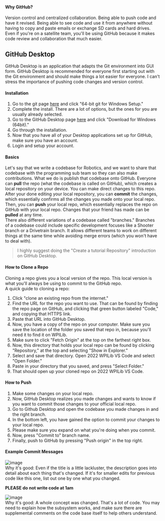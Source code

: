 #### Why GitHub?
Version control and centralized collaboration. Being able to push code and have it revised. Being able to see code and use it from anywhere without having to copy and paste emails or exchange SD cards and hard drives. Even if you're on a satellite team, you'll be using GitHub because it makes code review and collaboration that much easier. 

## GitHub Desktop    
GitHub Desktop is an application that adapts the Git environment into GUI form. GitHub Desktop is recommended for everyone first starting out with the Git environment and should make things a lot easier for everyone. I can't stress the importance of pushing code changes and version control.
#### Installation    
1. Go to the git page [here](https://git-scm.com/download/win) and click "64-bit git for Windows Setup."
2. Complete the install. There are a lot of options, but the ones for you are usually already selected.
3. Go to the GitHub Desktop page [here](https://desktop.github.com) and click "Download for Windows (64bit)."
4. Go through the installation.
5. Now that you have all of your Desktop applications set up for GitHub, make sure you have an account. 
6. Login and setup your account.

#### Basics
Let's say that we write a codebase for Robotics, and we want to share that codebase with the programming sub team so they can also make contributions. What we do is publish that codebase onto GitHub. Everyone can **pull** the repo (what the codebase is called on GitHub), which creates a local repository on your device. You can make direct changes to this repo. After your done editing your local repository, you can **commit** the changes, which essentially confirms all the changes you made onto your local repo. Then, you can **push** your local repo, which essentially replaces the repo on GitHub with your local repo. Changes that your friend has made can be **pulled** at any time.    
There also different variations of a codebase called "branches." Branches of a codebase could include specific development focuses like a Shooter branch or a Drivetrain branch. It allows different teams to work on different things at the same time while avoiding merge errors (which you won't have to deal with).
> I highly suggest doing the "Create a tutorial Repository" introduction on GitHub Desktop. 

#### How to Clone a Repo
Cloning a repo gives you a local version of the repo. This local version is what you'll always be using to commit to the GitHub repo.    
A quick guide to cloning a repo:
1. Click "clone an existing repo from the internet."
2. Find the URL for the repo you want to use. That can be found by finding the repo page on GitHub, and clicking that green button labeled "Code," and copying that HTTPS link.
3. Paste that URL into GitHub Desktop.
4. Now, you have a copy of the repo on your computer. Make sure you save the location of the folder you saved that repo in, because you'll need it to find it on WPILib.
5. Make sure to click "Fetch Origin" at the top on the farthest right box.
6. Now, this directory that holds your local repo can be found by clicking "Repository," at the top and selecting "Show in Explorer." 
7. Select and save that directory. Open 2022 WPILib VS Code and select "Open Folder."
8. Paste in your directory that you saved, and press "Select Folder."
9. That should open up your cloned repo on 2022 WPILib VS Code.

#### How to Push
1. Make some changes on your local repo.
2. Now, GitHub Desktop realizes you made changes and wants to know if you want to commit those changes to your official local repo.
3. Go to Github Desktop and open the codebase you made changes in and the right branch.
4. In the bottom left, you have gained the option to commit your changes to your local repo.
5. Please make sure you expand on what you're doing when you commit.
6. Now, press "Commit to" branch name.
7. Finally, push to GitHub by pressing "Push origin" in the top right.

#### Example Commit Messages
![image](https://user-images.githubusercontent.com/93739747/193590303-0b3aea80-9028-4a6d-8457-0f973ac6a456.png)    
Why it's good: Even if the title is a little lackluster, the description goes into detail about each thing that's changed. If it's for smaller edits for previous code like this one, list out one by one what you changed.    
   
**PLEASE do not write code at 1am**    

![image](https://user-images.githubusercontent.com/93739747/193591155-7cebc76e-95f8-4208-bd52-02fc93ef0cf0.png)    
Why it's good: A whole concept was changed. That's a lot of code. You may need to explain how the subsystem works, and make sure there are supplemental comments on the code base itself to help others understand.